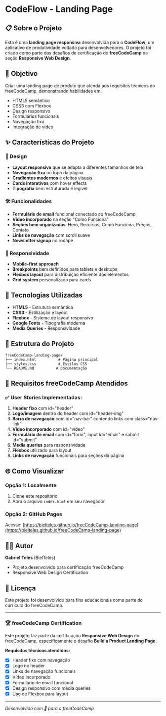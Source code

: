 # CodeFlow - Landing Page


## 📋 Sobre o Projeto

Esta é uma **landing page responsiva** desenvolvida para o **CodeFlow**, um aplicativo de produtividade voltado para desenvolvedores. O projeto foi criado como parte dos desafios de certificação do **freeCodeCamp** na seção **Responsive Web Design**.

## 🎯 Objetivo

Criar uma landing page de produto que atenda aos requisitos técnicos do freeCodeCamp, demonstrando habilidades em:
- HTML5 semântico
- CSS3 com Flexbox
- Design responsivo
- Formulários funcionais
- Navegação fixa
- Integração de vídeo

## ✨ Características do Projeto

### 🎨 Design
- **Layout responsivo** que se adapta a diferentes tamanhos de tela
- **Navegação fixa** no topo da página
- **Gradientes modernos** e efeitos visuais
- **Cards interativos** com hover effects
- **Tipografia** bem estruturada e legível

### 🛠️ Funcionalidades
- **Formulário de email** funcional conectado ao freeCodeCamp
- **Vídeo incorporado** na seção "Como Funciona"
- **Seções bem organizadas**: Hero, Recursos, Como Funciona, Preços, Contato
- **Links de navegação** com scroll suave
- **Newsletter signup** no rodapé

### 📱 Responsividade
- **Mobile-first approach**
- **Breakpoints** bem definidos para tablets e desktops
- **Flexbox layout** para distribuição eficiente dos elementos
- **Grid system** personalizado para cards

## 🚀 Tecnologias Utilizadas

- **HTML5** - Estrutura semântica
- **CSS3** - Estilização e layout
- **Flexbox** - Sistema de layout responsivo
- **Google Fonts** - Tipografia moderna
- **Media Queries** - Responsividade

## 📁 Estrutura do Projeto

```
freeCodeCamp-landing-page/
├── index.html          # Página principal
├── styles.css          # Estilos CSS
└── README.md          # Documentação
```

## 🎯 Requisitos freeCodeCamp Atendidos

### ✅ User Stories Implementadas:
1. **Header fixo** com id="header"
2. **Logo/imagem** dentro do header com id="header-img" 
3. **Barra de navegação** com id="nav-bar" contendo links com class="nav-link"
4. **Vídeo incorporado** com id="video"
5. **Formulário de email** com id="form", input id="email" e submit id="submit"
6. **Media queries** para responsividade
7. **Flexbox** utilizado para layout
8. **Links de navegação** funcionais para seções da página

## 🌐 Como Visualizar

### Opção 1: Localmente
1. Clone este repositório
2. Abra o arquivo `index.html` em seu navegador

### Opção 2: GitHub Pages
Acesse: [https://bielteles.github.io/freeCodeCamp-landing-page](https://bielteles.github.io/freeCodeCamp-landing-page)

## 👨‍💻 Autor

**Gabriel Teles** (BielTeles)
- Projeto desenvolvido para certificação freeCodeCamp
- Responsive Web Design Certification

## 📜 Licença

Este projeto foi desenvolvido para fins educacionais como parte do currículo do freeCodeCamp.

---

### 🏆 freeCodeCamp Certification
Este projeto faz parte da certificação **Responsive Web Design** do freeCodeCamp, especificamente o desafio **Build a Product Landing Page**.

**Requisitos técnicos atendidos:**
- [x] Header fixo com navegação
- [x] Logo no header
- [x] Links de navegação funcionais
- [x] Vídeo incorporado
- [x] Formulário de email funcional
- [x] Design responsivo com media queries
- [x] Uso de Flexbox para layout

---

*Desenvolvido com 💙 para o freeCodeCamp* 
